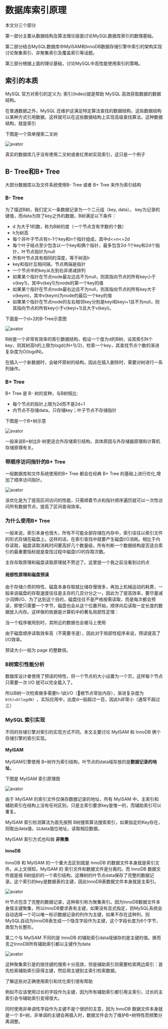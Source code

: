 # 数据库索引原理
本文分三个部分

第一部分主要从数据结构及算法理论层面讨论MySQL数据库索引的数理基础。

第二部分结合MySQL数据库中MyISAM和InnoDB数据存储引擎中索引的架构实现讨论聚集索引、非聚集索引及覆盖索引等话题。

第三部分根据上面的理论基础，讨论MySQL中高性能使用索引的策略。

## 索引的本质

MySQL 官方对索引的定义为: 索引(Index)就是帮助 MySQL 高效获取数据的数据结构。

在普通数据之外，MySQL 还维护这满足特定算法查找的数据结构，这些数据结构以某种方式引用数据，这样就可以在这些数据结构上实现高级查找算法，这种数据结构，就是索引

下图是一个简单搜索二叉树

![avator](../../pic/数据库-索引-二叉树.png)

真实的数据库几乎没有使用二叉树或者红黑树实现索引，这只是一个例子

## B- Tree和B+ Tree

大部分数据库以及文件系统使用B- Tree 或者 B+ Tree 来作为索引结构

### B- Tree

为了描述B树，我们定义一条数据记录为一个二元组（key, data）。 key为记录的键值，而data为除了key之外的数据，B树满足以下条件：
+ d 为大于1的数，称为B树的度（一个节点含有字数的个数）
+ h为树高
+ 每个非叶子节点有n-1个key和n个指针组成，其中d<=n<=2d
+ 每个叶子结点至少包含以一个key和俩个指针，最多包含2d-1个key和2d个指针，叶节点指针为null
+ 所有叶节点具有相同的深度，等于树高h
+ key和指针互相间隔，节点两端是指针
+ 一个节点中的key从左到右非递减排列
+ 如果某个指针在节点node最左边且不为null，则其指向节点的所有key小于v(key1)，其中v(key1)为node的第一个key的值
+ 如果某个指针在节点node最右边且不为null，则其指向节点的所有key大于v(keym)，其中v(keym)为node的最后一个key的值
+ 如果某个指针在节点node的左右相邻key分别是keyi和keyi+1且不为null，则其指向节点的所有key小于v(keyi+1)且大于v(keyi)。

下面是一个d=2的B-Tree示意图

![avator](../../pic/数据库-索引-B树.png)

B树是一个非常有效率的索引数据结构，假设一个度为d的B树，设其索引N个key，则其树高h的上限为logd((N+1)/2)，检索一个key，其查找节点个数的渐进复杂度为O(logdN)。

在插入一个新数据时，会破坏原树的结构，因此在插入删除时，需要对树进行一系列操作。

### B+ Tree
B+ Tree 是 B- 树的变种，与B树相比:
+ 每个节点的指针上限为2d而不是2d+1
+ 内节点不存储data，只存储key；叶子节点不存储指针

下图是一个B+树示意

![avator](../../pic/数据库-索引-b+树.png)

一般来说B+树比B-树更适合外存储索引结构，具体原因与外存储器原理和计算机存储原理有关。


### 带顺序访问指针的B+ Tree

一般数据库和文件系统使用的B+ Tree 都会在经典 B+ Tree 的基础上进行优化,增加了顺序访问指针。

![avator](../../pic/数据库-索引-better-b+树.png)

该优化是为了提高区间访问的性能，只需顺着节点和指针顺序遍历就可以一次性访问所有数据节点，提高了区间查询效率。

### 为什么使用B+ Tree

一般来说，索引本身也很大，所有不可能全部存储在内存中，索引往往以索引文件的形式存储在磁盘上。这样的话，在索引查找中就要产生磁盘I/O消耗。相比于内存读取，磁盘读取消耗时间要高好几个数量级，所有判断一个数据结构是否适合索引的最重要指标就是查找过程中磁盘I/O的存取次数。

主存存取原理和磁盘读取原理就不赘述了。这里提一个我之前没看到过的点

#### 局部性原理和磁盘预读

由于存储介质的特性，磁盘本身存取就比储存慢很多，再加上机械运动的耗费，一般来说磁盘的存取速度往往是主存的几百分分之一，因此为了提高效率，要尽量减少词牌I/O、为了达到这个目的，磁盘往往不是严格按需读取，而是每次都会预读，即使只需要一个字节，磁盘也会从这个位置开始，顺序向后读取一定长度的数据放入内存。这样做的依据是计算机中的著名局部性定理：

当一个程序被用到时，其附近的数据也会被马上使用

由于磁盘顺序读取效率高（不需要寻道），因此对于局部性程序来说，预读提高了I/O效率。

预读大小一般为 page 的整数倍。

### B树索引性能分析

数据库设计者使用了预读的特性，将一个节点的大小设置为一个页，这样每个节点只需要一次 I/O 就可以完全载入了。

所以B树一次检索做多需要h-1此I/O（根节点常驻内存），渐进复杂度为 `O(h)=O(logdN) `，实际应用中，出度d一般超过一百，因此h非常小（通常不超过三）


### MySQL 索引实现

不同的存储引擎对索引的实现方式不同，本文主要讨论 MyISAM 和 InnoDB 俩个存储引擎的索引实现。

#### MyISAM

MyISAM引擎使用 B+树作为索引结构，叶节点的data域存放的是**数据记录的地址**。

下图是 MyISAM 索引原理图

![avator](../../pic/数据库-索引-MyISAM.png)

由于 MyISAM 的索引文件仅保存数据记录的地址，所有 MyISAM 中，主索引和辅助索引在结构上没有任何区别，只是主索引要求key是惟一的，而辅助索引可以重复。

MyISAM 索引检测算法为首先按照 B树搜索算法搜索索引，如果指定的Key存在，则取出data值，以data值位地址，读取相应数据。

MyISAM 索引方式也叫做 **非聚集**


#### InnoDB

InnoDB 和 MyISAM 的一个重大去区别就是 InnoDB 的数据文件本身就是索引文件。从上文得知，MyISAM 的 索引文件和数据文件是分离的。而 InnoDB 数据文件就是按 B树组织的一个索引结构，这棵树的叶节点data保存了完整的数据记录。这个索引的key是数据表的主键，因此InnoDB表数据文件本身就是主索引。

![avator](../../pic/数据库-索引-InnoDB.png)

叶节点包含了完整的数据记录，这种索引称为聚集索引。因为InnoDB数据文件本身按主键聚集，所以InnoDB要求表有主键，如果没有显式指定，则MySQL系统会自动选择一个可以唯一标识数据记录的列作为主键，如果不存在这种列，则MySQL自动为InnoDB表生成一个隐含字段作为主键，这个字段长度为6个字节，类型为长整形。

第二个与 MyISAM 不同的是 InnoDB 的辅助索引data域储存的是主键的值。换而言之InnoDB所有辅助索引都以主键作为data

![avator](../../pic/数据库-索引-MyISAM.png)

这种聚集索引是的按住键的搜索十分高效，但是辅助索引则需要检索两边索引：首先检索辅助索引获得主键，然后用主键到主索引检索数据。

了解这些对正确使用索引和优化索引很有帮助

例如不应该使用过长的字段作为主键，因为所有辅助索引都引用主索引，过长的主索引会令辅助索引变得很大。

同时使用非单调性字段作为主键不是个很好的主意，因为 InnoDB 数据文件本身就是一个 B+树，非单调的主键会再插入时，数据文件会为了维护B+树特性而频繁分离调整。